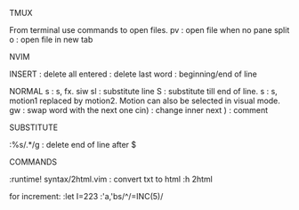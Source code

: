 TMUX

From terminal use commands to open files.
pv         : open file when no pane split
o          : open file in new tab


NVIM

INSERT
<C-U>     : delete all entered
<C-W>     : delete last word
<HOME><END>                       : beginning/end of line


NORMAL
s         : s<motion>, fx. siw 
sl        : substitute line 
S         : substitute till end of line.
<leader>s : <leader>s<motion1><motion2>, motion1 replaced by motion2. Motion can also be selected in visual mode.
gw        : swap word with the next one
cin)      : change inner next )
<leader><space> : comment


SUBSTITUTE

:%s/.*/g : delete end of line after $



COMMANDS

:runtime! syntax/2html.vim        : convert txt to html
:h 2html


for increment:
:let I=223
:'a,'bs/^/\=INC(5)/


